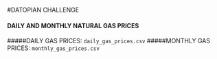 #DATOPIAN CHALLENGE



#### DAILY AND MONTHLY NATURAL GAS PRICES

#####DAILY GAS PRICES: `daily_gas_prices.csv`
#####MONTHLY GAS PRICES: `monthly_gas_prices.csv`

